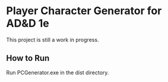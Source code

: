 # Player Character Generator for AD&D 1e 

This project is still a work in progress.

## How to Run 

Run PCGenerator.exe in the dist directory.